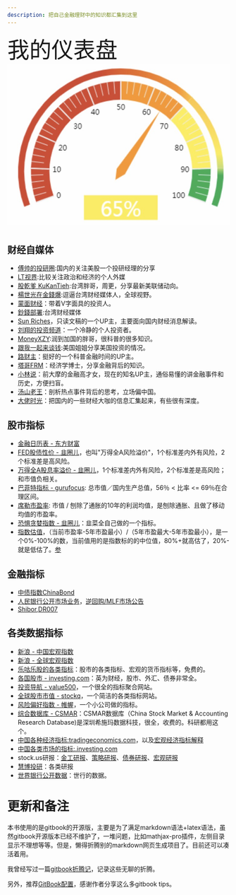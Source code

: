 ```yaml
---
description: 把自己金融理财中的知识都汇集到这里
---
```

<span style="font-size:50px;text-align:top;">我的仪表盘<span>![img25](/images/20221202/1669948616866.jpg) 

## 财经自媒体

- [傅帅的投研圈](https://mp.weixin.qq.com/mp/appmsgalbum?__biz=MzIwMzM1MDYyMw==&action=getalbum&album_id=2524008843035787264&scene=173&from_msgid=2247485862&from_itemidx=1&count=3&nolastread=1#wechat_redirect):国内的关注美股一个投研经理的分享
- [LT视界](https://www.youtube.com/c/lifetimeuscn):比较关注政治和经济的个人外媒
- [股乾爹 KuKanTieh](https://www.youtube.com/channel/UCDDneQi63kJAdr3i5VCPzHg):台湾胖哥，周更，分享最新美联储动向。
- [楊世光在金錢爆](https://www.youtube.com/c/%E9%87%91%E9%8C%A2%E7%88%86):逗逼台湾财经媒体人，全球视野。
- [蒙面财经](https://www.youtube.com/channel/UCjJklW6MyT2yjHEOrRu-FOA)：带着V字面具的投资人。
- [鈔錢部署](https://www.youtube.com/c/%E8%8F%AF%E8%A6%96%E5%84%AA%E9%81%B8-%E9%88%94%E9%8C%A2%E9%83%A8%E7%BD%B2):台湾财经媒体
- [Sun Riches](https://www.youtube.com/user/sun2823793)，只读文稿的一个UP主，主要面向国内财经消息解读。
- [刘翔的投资频道](https://www.youtube.com/channel/UC0e5c4U67Vm6sAVK0vxN3Uw)：一个冷静的个人投资者。
- [MoneyXZY](https://www.youtube.com/c/MoneyXYZ):润到加国的胖哥，很科普的很多知识。
- [跟我一起来谈钱](https://www.youtube.com/channel/UC5RtC9dKUJ9noJ4C6N4XnmQ):美国姐姐分享美国投资的情况。
- [路财主](https://www.youtube.com/channel/UCHiUGbWH0Tpudc6ImtKRWYg)：挺好的一个科普金融时间的UP主。
- [塔哥FRM](https://space.bilibili.com/1159020889/?spm_id_from=333.999.0.0)：经济学博士，分享金融背后的知识。
- [小林说](https://www.youtube.com/c/Lindsay%E8%AF%B4)：前大摩的金融高才女，现在的知名UP主，通俗易懂的讲金融事件和历史，方便扫盲。
- [汤山老王](https://www.youtube.com/c/%E6%B1%A4%E5%B1%B1%E8%80%81%E7%8E%8B/videos)：剖析热点事件背后的思考，立场偏中国。
- [大佬时光](https://www.youtube.com/channel/UCsk_KewWLxnd0Ecs0zMs1BQ)：把国内的一些财经大咖的信息汇集起来，有些很有深度。


## 股市指标
- [金融日历表 - 东方财富](https://data.eastmoney.com/cjrl/default.html)
- [FED股债性价 - 韭圈儿](https://funddb.cn/site/fed)，也叫"万得全A风险溢价"，1个标准差内外有风险，2个标准差是高风险。
- [万得全A股息率溢价 - 韭圈儿](https://funddb.cn/site/fed)，1个标准差内外有风险，2个标准差是高风险；和市值负相关。
- [巴菲特指标 - gurufocus](https://www.gurufocus.cn/indicator/global_market_valuation/CHN): 总市值／国内生产总值，56％ < 比率 <= 69％在合理区间。
- [席勒市盈率](https://www.gurufocus.cn/indicator/shiller_pe_chn): 市值 / 刨除了通胀的10年的利润均值，是刨除通胀、且做了移动均值的市盈率。
- [恐惧贪婪指数 - 韭圈儿](https://funddb.cn/tool/fear)：韭菜全自己做的一个指标。
- [指数估值](https://funddb.cn/site/index)，（当前市盈率-5年市盈最小）/（5年市盈最大-5年市盈最小），是一个0%-100%的数，当前值用的是指数标的的中位值，80%+就高估了，20%-就是低估了。[参](https://www.bilibili.com/video/BV1se4y1U7o6)


## 金融指标

- [中债指数ChinaBond](https://yield.chinabond.com.cn/cbweb-mn/indices/single_index_query?locale=zh_CN)
- [人民银行公开市场业务](http://www.pbc.gov.cn/zhengcehuobisi/125207/125213/125431/index.html)，[逆回购/MLF市场公告](http://www.pbc.gov.cn/zhengcehuobisi/125207/125213/125431/125475/index.html)
- [Shibor](https://www.shibor.org/shibor/shibortrend/),[DR007](https://www.chinamoney.com.cn/chinese/mkdatapm/)

## 各类数据指标
- [新浪 - 中国宏观指数](http://finance.sina.com.cn/mac/)
- [新浪 - 全球宏观指数](https://finance.sina.com.cn/worldmac/allindicator.shtml)
- [乐咕乐股的各类指标](https://legulegu.com/)：股市的各类指标、宏观的货币指标等，免费的。
- [各国股市 - investing.com](https://cn.investing.com/equities/)：英为财经，股市、外汇、债券非常全。
- [投资导航 - value500](http://value500.com/PE.asp)，一个很全的指标聚合网站。
- [全球股市市值 - stockq](https://www.stockq.org/economy/cap.php)，一个简洁的各类指标网站。
- [风险偏好指数 - 帷幄](https://www.weivol.cn/rai/)，一个小公司做的指标。
- [综合数据库 - CSMAR](https://cn.gtadata.com/)：CSMAR数据库（China Stock Market & Accounting Research Database)是深圳希施玛数据科技，很全，收费的。科研都用这个。
- [中国各种经济指标:tradingeconomics.com](https://zh.tradingeconomics.com/china/indicators)，以及[宏观经济指标解释](https://zhuanlan.zhihu.com/p/107296111)
- [中国各类市场的指标:.investing.com](https://cn.investing.com/)
- stock.us研报：[金工研报](https://stock.us/cn/report/quant)、[策略研报](https://stock.us/cn/report/strategy)、[债券研报](https://stock.us/cn/report/bond)、[宏观研报](https://stock.us/cn/report/macro)
- [慧博投研](http://www.hibor.com.cn/)：各类研报
- [世界银行公开数据](https://data.worldbank.org.cn/)：世行的数据。

# 更新和备注

本书使用的是gitbook的开源版，主要是为了满足markdown语法+latex语法，虽然gitbook开源版本已经不维护了，一堆问题，比如mathjax-pro插件，左侧目录显示不理想等等。但是，懒得折腾别的markdown网页生成项目了。目前还可以凑活着用。

我曾经写过一篇[gitbook折腾记](https://www.piginzoo.com/tech/2021/10/15/gitbook)，记录这些无聊的折腾。

另外，推荐[GitBook配置](https://mitudegaoyang.gitbooks.io/mybook/content/tools/GitBookConfigure.html)，感谢作者分享这么多gitbook tips。